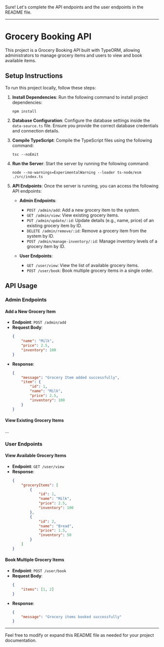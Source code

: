 Sure! Let's complete the API endpoints and the user endpoints in the README file.

---

# Grocery Booking API

This project is a Grocery Booking API built with TypeORM, allowing administrators to manage grocery items and users to view and book available items.

## Setup Instructions

To run this project locally, follow these steps:

1. **Install Dependencies**: Run the following command to install project dependencies:

    ```
    npm install
    ```

2. **Database Configuration**: Configure the database settings inside the `data-source.ts` file. Ensure you provide the correct database credentials and connection details.

3. **Compile TypeScript**: Compile the TypeScript files using the following command:

    ```
    tsc --noEmit
    ```

4. **Run the Server**: Start the server by running the following command:

    ```
    node --no-warnings=ExperimentalWarning --loader ts-node/esm ./src/index.ts
    ```

5. **API Endpoints**: Once the server is running, you can access the following API endpoints:

    - **Admin Endpoints**:
        - `POST /admin/add`: Add a new grocery item to the system.
        - `GET /admin/view`: View existing grocery items.
        - `PUT /admin/update/:id`: Update details (e.g., name, price) of an existing grocery item by ID.
        - `DELETE /admin/remove/:id`: Remove a grocery item from the system by ID.
        - `POST /admin/manage-inventory/:id`: Manage inventory levels of a grocery item by ID.

    - **User Endpoints**:
        - `GET /user/view`: View the list of available grocery items.
        - `POST /user/book`: Book multiple grocery items in a single order.

## API Usage

### Admin Endpoints

#### Add a New Grocery Item

- **Endpoint**: `POST /admin/add`
- **Request Body**:
    ```json
    {
        "name": "Milk",
        "price": 2.5,
        "inventory": 100
    }
    ```
- **Response**:
    ```json
    {
        "message": "Grocery Item added successfully",
        "item": {
            "id": 1,
            "name": "Milk",
            "price": 2.5,
            "inventory": 100
        }
    }
    ```

#### View Existing Grocery Items

...

### User Endpoints

#### View Available Grocery Items

- **Endpoint**: `GET /user/view`
- **Response**:
    ```json
    {
        "groceryItems": [
            {
                "id": 1,
                "name": "Milk",
                "price": 2.5,
                "inventory": 100
            },
            {
                "id": 2,
                "name": "Bread",
                "price": 1.5,
                "inventory": 50
            }
        ]
    }
    ```

#### Book Multiple Grocery Items

- **Endpoint**: `POST /user/book`
- **Request Body**:
    ```json
    {
        "items": [1, 2]
    }
    ```
- **Response**:
    ```json
    {
        "message": "Grocery items booked successfully"
    }
    ```

---

Feel free to modify or expand this README file as needed for your project documentation.